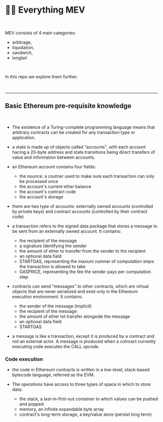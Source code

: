 # 🏴‍☠️ Everything MEV 

<br>

MEV consists of 4 main categories: 

* arbitrage, 
* liquidation, 
* sandwich,  
* longtail

<br>

In this repo we explore them further.

<br>



---

## Basic Ethereum pre-requisite knowledge 

<br>

* The existence of a Turing-complete programming language means that arbitrary contracts can be created for any transaction type or application.

* a state is made up of objects called "accounts", with each account hacing a 20-byte address and state transitions being direct transfers of value and information between accounts.

* an Ethereum account contains four fields:
   * the nounce: a coutner used to make sure each transaction can only be processed once
   * the account's current ether balance
   * the account's contract code
   * the account's storage

* there are two type of accounts: externally owned accounts (controlled by private keys) and contract accounts (controlled by their contract code)

* a transaction refers to the signed data package that stores a message to be sent from an externally owned account. It contains:
  * the recipient of the message
  * a signature identifying the sender
  * the amount of ether to transfer from the sender to the recipient
  * an optional data field
  * STARTGAS, representing the maxium numner of computation steps the transaction is allowed to take
  * GASPRICE, representing the fee the sender pays per computation step 

* contracts can send "messages" to other contracts, which are virtual objects that are never serialized and exist only in the Ethereum execution environment. It contains:
  * the sender of the message (implicit)
  * the recipient of the message
  * the amount of ether tot transfer alongside the message
  * an optional data field
  * STARTGAS

* a message is like a transaction, except it is produced by a contract and not an external actor. A message is produced when a cotnract currently executing code executes the CALL opcode.

### Code execution

* the code in Ethereum contracts is written in a low-level, stack-based bytecode language, referred as the EVM. 

* The operations have access to three types of space in which to store data:
  * the stack, a last-in-first-out container to which values can be pushed and popped
  * memory, an infinite expandable byte array
  * contract's long-term storage, a key/value store (persist long term)

